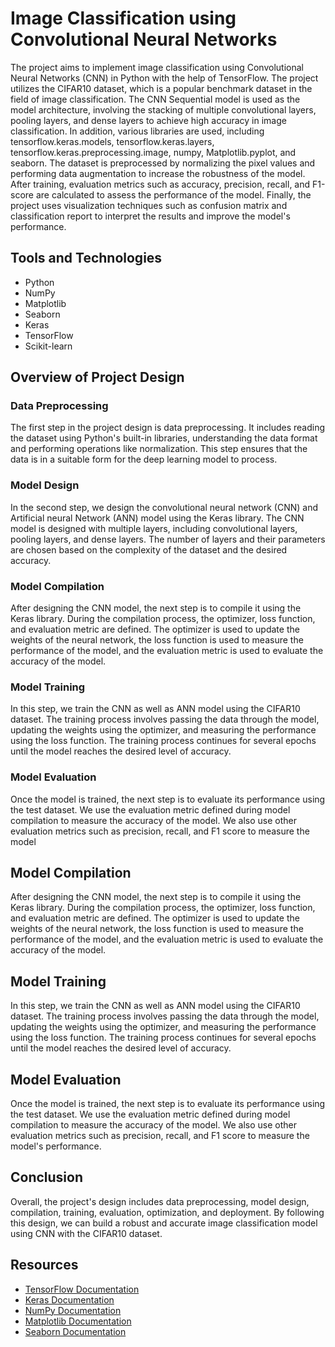<h1>Image Classification using Convolutional Neural Networks</h1>
<p>The project aims to implement image classification using Convolutional Neural Networks (CNN) in Python with the help of TensorFlow. The project utilizes the CIFAR10 dataset, which is a popular benchmark dataset in the field of image classification. The CNN Sequential model is used as the model architecture, involving the stacking of multiple convolutional layers, pooling layers, and dense layers to achieve high accuracy in image classification. In addition, various libraries are used, including tensorflow.keras.models, tensorflow.keras.layers, tensorflow.keras.preprocessing.image, numpy, Matplotlib.pyplot, and seaborn. The dataset is preprocessed by normalizing the pixel values and performing data augmentation to increase the robustness of the model. After training, evaluation metrics such as accuracy, precision, recall, and F1-score are calculated to assess the performance of the model. Finally, the project uses visualization techniques such as confusion matrix and classification report to interpret the results and improve the model's performance.</p>

<h2>Tools and Technologies</h2>
<ul>
  <li>Python</li>
  <li>NumPy</li>
  <li>Matplotlib</li>
  <li>Seaborn</li>
  <li>Keras</li>
  <li>TensorFlow</li>
  <li>Scikit-learn</li>
</ul>

<h2>Overview of Project Design</h2>

<h3>Data Preprocessing</h3>
<p>The first step in the project design is data preprocessing. It includes reading the dataset using Python's built-in libraries, understanding the data format and performing operations like normalization. This step ensures that the data is in a suitable form for the deep learning model to process.</p>

<h3>Model Design</h3>
<p>In the second step, we design the convolutional neural network (CNN) and Artificial neural Network (ANN) model using the Keras library. The CNN model is designed with multiple layers, including convolutional layers, pooling layers, and dense layers. The number of layers and their parameters are chosen based on the complexity of the dataset and the desired accuracy.</p>

<h3>Model Compilation</h3>
<p>After designing the CNN model, the next step is to compile it using the Keras library. During the compilation process, the optimizer, loss function, and evaluation metric are defined. The optimizer is used to update the weights of the neural network, the loss function is used to measure the performance of the model, and the evaluation metric is used to evaluate the accuracy of the model.</p>

<h3>Model Training</h3>
<p>In this step, we train the CNN as well as ANN model using the CIFAR10 dataset. The training process involves passing the data through the model, updating the weights using the optimizer, and measuring the performance using the loss function. The training process continues for several epochs until the model reaches the desired level of accuracy.</p>

<h3>Model Evaluation</h3>
<p>Once the model is trained, the next step is to evaluate its performance using the test dataset. We use the evaluation metric defined during model compilation to measure the accuracy of the model. We also use other evaluation metrics such as precision, recall, and F1 score to measure the model

<h2>Model Compilation</h2>
<p>After designing the CNN model, the next step is to compile it using the Keras library. During the compilation process, the optimizer, loss function, and evaluation metric are defined. The optimizer is used to update the weights of the neural network, the loss function is used to measure the performance of the model, and the evaluation metric is used to evaluate the accuracy of the model.</p>

<h2>Model Training</h2>
<p>In this step, we train the CNN as well as ANN model using the CIFAR10 dataset. The training process involves passing the data through the model, updating the weights using the optimizer, and measuring the performance using the loss function. The training process continues for several epochs until the model reaches the desired level of accuracy.</p>

<h2>Model Evaluation</h2>
<p>Once the model is trained, the next step is to evaluate its performance using the test dataset. We use the evaluation metric defined during model compilation to measure the accuracy of the model. We also use other evaluation metrics such as precision, recall, and F1 score to measure the model's performance.</p>

<h2>Conclusion</h2>
<p>Overall, the project's design includes data preprocessing, model design, compilation, training, evaluation, optimization, and deployment. By following this design, we can build a robust and accurate image classification model using CNN with the CIFAR10 dataset.</p>

<h2>Resources</h2>
<ul>
  <li><a href="https://www.tensorflow.org/">TensorFlow Documentation</a></li>
  <li><a href="https://keras.io/">Keras Documentation</a></li>
  <li><a href="https://numpy.org/doc/">NumPy Documentation</a></li>
  <li><a href="https://matplotlib.org/stable/contents.html">Matplotlib Documentation</a></li>
  <li><a href="https://seaborn.pydata.org/">Seaborn Documentation</a></li>
</ul>
